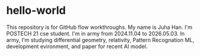 # hello-world
This repository is for GitHub flow workthroughs.
My name is Juha Han. I'm POSTECH 21 cse student. I'm in army from 2024.11.04 to 2026.05.03. In army, I'm studying differential geometry, relativity, Pattern Recognation ML, development evironment, and paper for recent AI model.
